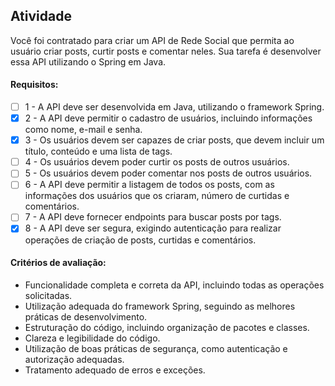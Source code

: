 ## Atividade  ##

Você foi contratado para criar um API de Rede Social que permita ao usuário criar posts, curtir posts e comentar neles. Sua tarefa é desenvolver essa API utilizando o Spring em Java.

#### Requisitos: ####

- [ ] 1 - A API deve ser desenvolvida em Java, utilizando o framework Spring.
- [x] 2 - A API deve permitir o cadastro de usuários, incluindo informações como nome, e-mail e senha.
- [x] 3 - Os usuários devem ser capazes de criar posts, que devem incluir um título, conteúdo e uma lista de tags.
- [ ] 4 - Os usuários devem poder curtir os posts de outros usuários.
- [ ] 5 - Os usuários devem poder comentar nos posts de outros usuários.
- [ ] 6 - A API deve permitir a listagem de todos os posts, com as informações dos usuários que os criaram, número de curtidas e comentários.
- [ ] 7 - A API deve fornecer endpoints para buscar posts por tags.
- [x] 8 - A API deve ser segura, exigindo autenticação para realizar operações de criação de posts, curtidas e comentários.

#### Critérios de avaliação: ####
* Funcionalidade completa e correta da API, incluindo todas as operações solicitadas.
* Utilização adequada do framework Spring, seguindo as melhores práticas de desenvolvimento.
* Estruturação do código, incluindo organização de pacotes e classes.
* Clareza e legibilidade do código.
* Utilização de boas práticas de segurança, como autenticação e autorização adequadas.
* Tratamento adequado de erros e exceções.
